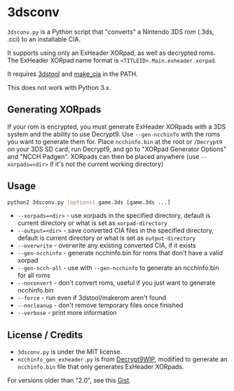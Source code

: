 # 3dsconv
`3dsconv.py` is a Python script that "converts" a Nintendo 3DS rom (.3ds, .cci) to an installable CIA.

It supports using only an ExHeader XORpad, as well as decrypted roms. The ExHeader XORpad name format is `<TITLEID>.Main.exheader.xorpad`.

It requires [3dstool](https://github.com/dnasdw/3dstool) and [make_cia](https://github.com/ihaveamac/ctr_toolkit) in the PATH.

This does not work with Python 3.x.

## Generating XORpads
If your rom is encrypted, you must generate ExHeader XORpads with a 3DS system and the ability to use Decrypt9. Use `--gen-ncchinfo` with the roms you want to generate them for. Place `ncchinfo.bin` at the root or `/Decrypt9` on your 3DS SD card, run Decrypt9, and go to "XORpad Generator Options" and "NCCH Padgen". XORpads can then be placed anywhere (use `--xorpads=<dir>` if it's not the current working directory)

## Usage
```bash
python2 3dsconv.py [options] game.3ds [game.3ds ...]
```
* `--xorpads=<dir>` - use xorpads in the specified directory, default is current directory or what is set as `xorpad-directory`
* `--output=<dir>` - save converted CIA files in the specified directory, default is current directory or what is set as `output-directory`
* `--overwrite` - overwrite any existing converted CIA, if it exists
* `--gen-ncchinfo` - generate ncchinfo.bin for roms that don't have a valid xorpad
* `--gen-ncch-all` - use with `--gen-ncchinfo` to generate an ncchinfo.bin for all roms
* `--noconvert` - don't convert roms, useful if you just want to generate ncchinfo.bin
* `--force` - run even if 3dstool/makerom aren't found
* `--nocleanup` - don't remove temporary files once finished
* `--verbose` - print more information

## License / Credits
* `3dsconv.py` is under the MIT license.
* `ncchinfo_gen_exheader.py` is from [Decrypt9WIP](https://github.com/d0k3/Decrypt9WIP/blob/master/scripts/ncchinfo_gen.py), modified to generate an `ncchinfo.bin` file that only generates ExHeader XORpads.

For versions older than "2.0", see this [Gist](https://gist.github.com/ihaveamac/dfc01fa09483c275f72ad69cd7e8080f).
